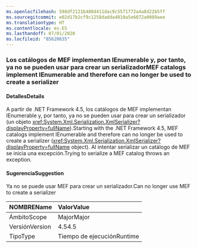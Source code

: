 ```yaml
---
ms.openlocfilehash: 598df2121b480d411dac9c5571772a4a8d22b5ff
ms.sourcegitcommit: e02d17b2cf9c1258dadda4810a5e6072a0089aee
ms.translationtype: HT
ms.contentlocale: es-ES
ms.lasthandoff: 07/01/2020
ms.locfileid: "85620635"
---
```

### <a name="mef-catalogs-implement-ienumerable-and-therefore-can-no-longer-be-used-to-create-a-serializer"></a><span data-ttu-id="f6d1f-101">Los catálogos de MEF implementan IEnumerable y, por tanto, ya no se pueden usar para crear un serializador</span><span class="sxs-lookup"><span data-stu-id="f6d1f-101">MEF catalogs implement IEnumerable and therefore can no longer be used to create a serializer</span></span>

#### <a name="details"></a><span data-ttu-id="f6d1f-102">Detalles</span><span class="sxs-lookup"><span data-stu-id="f6d1f-102">Details</span></span>

<span data-ttu-id="f6d1f-103">A partir de .NET Framework 4.5, los catálogos de MEF implementan IEnumerable y, por tanto, ya no se pueden usar para crear un serializador (un objeto <xref:System.Xml.Serialization.XmlSerializer?displayProperty=fullName>).</span><span class="sxs-lookup"><span data-stu-id="f6d1f-103">Starting with the .NET Framework 4.5, MEF catalogs implement IEnumerable and therefore can no longer be used to create a serializer (<xref:System.Xml.Serialization.XmlSerializer?displayProperty=fullName> object).</span></span> <span data-ttu-id="f6d1f-104">Al intentar serializar un catálogo de MEF se inicia una excepción.</span><span class="sxs-lookup"><span data-stu-id="f6d1f-104">Trying to serialize a MEF catalog throws an exception.</span></span>

#### <a name="suggestion"></a><span data-ttu-id="f6d1f-105">Sugerencia</span><span class="sxs-lookup"><span data-stu-id="f6d1f-105">Suggestion</span></span>

<span data-ttu-id="f6d1f-106">Ya no se puede usar MEF para crear un serializador.</span><span class="sxs-lookup"><span data-stu-id="f6d1f-106">Can no longer use MEF to create a serializer</span></span>

| <span data-ttu-id="f6d1f-107">NOMBRE</span><span class="sxs-lookup"><span data-stu-id="f6d1f-107">Name</span></span>    | <span data-ttu-id="f6d1f-108">Valor</span><span class="sxs-lookup"><span data-stu-id="f6d1f-108">Value</span></span>       |
|:--------|:------------|
| <span data-ttu-id="f6d1f-109">Ámbito</span><span class="sxs-lookup"><span data-stu-id="f6d1f-109">Scope</span></span>   |<span data-ttu-id="f6d1f-110">Major</span><span class="sxs-lookup"><span data-stu-id="f6d1f-110">Major</span></span>|
|<span data-ttu-id="f6d1f-111">Versión</span><span class="sxs-lookup"><span data-stu-id="f6d1f-111">Version</span></span>|<span data-ttu-id="f6d1f-112">4.5</span><span class="sxs-lookup"><span data-stu-id="f6d1f-112">4.5</span></span>|
|<span data-ttu-id="f6d1f-113">Tipo</span><span class="sxs-lookup"><span data-stu-id="f6d1f-113">Type</span></span>|<span data-ttu-id="f6d1f-114">Tiempo de ejecución</span><span class="sxs-lookup"><span data-stu-id="f6d1f-114">Runtime</span></span>|
